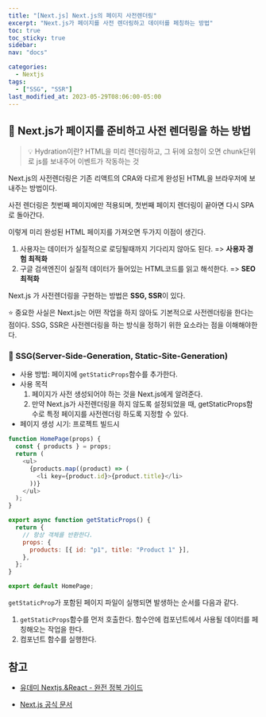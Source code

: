 ```yaml
---
title: "[Next.js] Next.js의 페이지 사전렌더링"
excerpt: "Next.js가 페이지를 사전 렌더링하고 데이터를 페칭하는 방법"
toc: true
toc_sticky: true
sidebar:
nav: "docs"

categories:
  - Nextjs
tags:
  - ["SSG", "SSR"]
last_modified_at: 2023-05-29T08:06:00-05:00
---
```


## 📄 Next.js가 페이지를 준비하고 사전 렌더링을 하는 방법

> 💡 Hydration이란? HTML을 미리 렌더링하고, 그 뒤에 요청이 오면 chunk단위로 js를 보내주어 이벤트가 작동하는 것

Next.js의 사전렌더링은 기존 리액트의 CRA와 다르게 완성된 HTML을 브라우저에 보내주는 방법이다.

사전 렌더링은 첫번째 페이지에만 적용되며, 첫번째 페이지 렌더링이 끝아면 다시 SPA로 돌아간다.

이렇게 미리 완성된 HTML 페이지를 가져오면 두가지 이점이 생긴다.

1. 사용자는 데이터가 실질적으로 로딩될때까지 기다리지 않아도 된다. => **사용자 경험 최적화**
2. 구글 검색엔진이 실질적 데이터가 들어있는 HTML코드를 읽고 해석한다. => **SEO 최적화**

Next.js 가 사전렌더링을 구현하는 방법은 **SSG, SSR**이 있다.

⭐ 중요한 사실은 Next.js는 어떤 작업을 하지 않아도 기본적으로 사전렌더링을 한다는 점이다. SSG, SSR은 사전렌더링을 하는 방식을 정하기 위한 요소라는 점을 이해해야한다.

### 🔴 SSG(Server-Side-Generation, Static-Site-Generation)

- 사용 방법: 페이지에 `getStaticProps`함수를 추가한다.
- 사용 목적
  1. 페이지가 사전 생성되어야 하는 것을 Next.js에게 알려준다.
  2. 만약 Next.js가 사전렌더링을 하지 않도록 설정되었을 때, getStaticProps함수로 특정 페이지를 사전렌더링 하도록 지정할 수 있다.
- 페이지 생성 시기: 프로젝트 빌드시

```js
function HomePage(props) {
  const { products } = props;
  return (
    <ul>
      {products.map((product) => (
        <li key={product.id}>{product.title}</li>
      ))}
    </ul>
  );
}

export async function getStaticProps() {
  return {
    // 항상 객체를 반환한다.
    props: {
      products: [{ id: "p1", title: "Product 1" }],
    },
  };
}

export default HomePage;
```

`getStaticProp`가 포함된 페이지 파일이 실행되면 발생하는 순서를 다음과 같다.

1. `getStaticProps`함수를 먼저 호출한다. 함수안에 컴포넌트에서 사용될 데이터를 페칭해오는 작업을 한다.
2. 컴포넌트 함수를 실행한다.

## 참고

- [유데미 Nextjs.&React - 완전 정복 가이드](https://www.udemy.com/course/nextjs-react-incl-two-paths)

* [Next.js 공식 문서](https://nextjs.org/docs)
